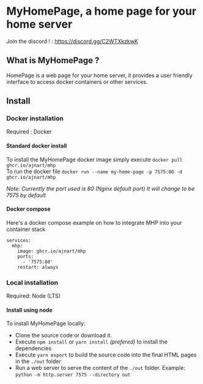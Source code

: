 # MyHomePage, a home page for your home server
Join the discord ! : https://discord.gg/C2WTXkzkwK
## What is MyHomePage ?

HomePage is a web page for your home server, it provides a user friendly interface to access docker containers or other services.

## Install
### Docker installation
Required : Docker
#### Standard docker install
To install the MyHomePage docker image simply execute ``docker pull ghcr.io/ajnart/mhp``  
To run the docker file ``docker run --name my-home-page -p 7575:80 -d ghcr.io/ajnart/mhp``  

*Note: Currently the port used is 80 (Nginx default port) It will change to be 7575 by default*  
#### Docker compose
Here's a docker compose example on how to integrate MHP into your container stack
```docker
services:
  mhp:
    image: ghcr.io/ajnart/mhp
    ports:
      - '7575:80'
    restart: always
```
### Local installation
Required: Node (LTS)
#### Install using node
To install MyHomePage locally:
- Clone the source code or download it.
- Execute ``npm install`` or ``yarn install`` *(prefered)* to install the dependencies
- Execute ``yarn export`` to build the source code into the final HTML pages in the ``./out`` folder
- Run a web server to serve the content of the ``./out`` folder. Example: ``python -m http.server 7575 --directory out``
